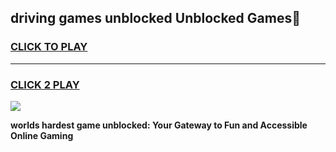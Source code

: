 
## driving games unblocked Unblocked Games👋
<h3>
<a href="https://premium.freeplayer.one?title=driving_games_unblocked&ref=16F">CLICK TO PLAY</a></h3>
<hr>

<h3>
<a href="https://premium.freeplayer.one?title=driving_games_unblocked&ref=16F">CLICK 2 PLAY</a>
  
</h3>

<a href="https://premium.freeplayer.one?title=driving_games_unblocked&ref=16F/"><img src="https://clearcache.store/games.png"></a>


**worlds hardest game unblocked: Your Gateway to Fun and Accessible Online Gaming**
